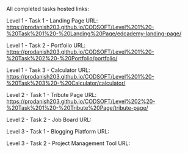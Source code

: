 All completed tasks hosted links:

Level 1 - Task 1 - Landing Page URL: https://prodanish203.github.io/CODSOFT/Level%201%20-%20Task%201%20-%20Landing%20Page/edcademy-landing-page/

Level 1 - Task 2 - Portfolio URL: https://prodanish203.github.io/CODSOFT/Level%201%20-%20Task%202%20-%20Portfolio/portfolio/

Level 1 - Task 3 - Calculator URL: https://prodanish203.github.io/CODSOFT/Level%201%20-%20Task%203%20-%20Calculator/calculator/

Level 2 - Task 1 - Tribute Page URL: https://prodanish203.github.io/CODSOFT/Level%202%20-%20Task%201%20-%20Tribute%20Page/tribute-page/

Level 2 - Task 2 - Job Board URL:

Level 3 - Task 1 - Blogging Platform URL:

Level 3 - Task 2 - Project Management Tool URL:
